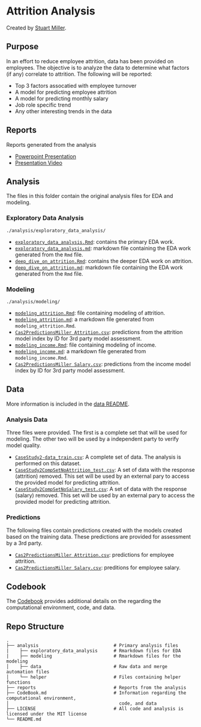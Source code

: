 # Attrition Analysis

Created by [Stuart Miller](https://github.com/sjmiller8182).

## Purpose

In an effort to reduce employee attrition, data has been provided on employees. The objective is to analyze the data to determine what factors (if any) correlate to attrition. The following will be reported:

 * Top 3 factors assocatied with employee turnover
 * A model for predicting employee attrition
 * A model for predicting monthly salary
 * Job role specific trend
 * Any other interesting trends in the data

## Reports

Reports generated from the analysis

* [Powerpoint Presentation](https://github.com/sjmiller8182/CaseStudy2DDS/blob/master/reports/AttritionAnalysis.pdf)  
* [Presentation Video](https://www.youtube.com/watch?v=QXD0BcmQ6LU)   

## Analysis 

The files in this folder contain the original analysis files for EDA and modeling.

### Exploratory Data Analysis

`./analysis/exploratory_data_analysis/`

* [`exploratory_data_analysis.Rmd`](https://github.com/sjmiller8182/AttritionAnalysis/blob/master/analysis/exploratory_data_analysis/exporatory_data_analysis.Rmd): contains the primary EDA work.
* [`exploratory_data_analysis.md`](https://github.com/sjmiller8182/AttritionAnalysis/blob/master/analysis/exploratory_data_analysis/exporatory_data_analysis.md): markdown file containing the EDA work generated from the `Rmd` file.
* [`deep_dive_on_attrition.Rmd`](https://github.com/sjmiller8182/AttritionAnalysis/blob/master/analysis/exploratory_data_analysis/deep_dive_on_attrition.Rmd): contains the deeper EDA work on attrition.
* [`deep_dive_on_attrition.md`](https://github.com/sjmiller8182/AttritionAnalysis/blob/master/analysis/exploratory_data_analysis/deep_dive_on_attrition.md): markdown file containing the EDA work generated from the `Rmd` file.

### Modeling

`./analysis/modeling/`

* [`modeling_attrition.Rmd`](https://github.com/sjmiller8182/AttritionAnalysis/blob/master/analysis/modeling/modeling_attrition.Rmd): file containing modeling of attrition.
* [`modeling_attrition.md`](https://github.com/sjmiller8182/AttritionAnalysis/blob/master/analysis/modeling/modeling_attrition.md): a markdown file generated from `modeling_attrition.Rmd`.
* [`Cas2PredictionsMiller Attrition.csv`](https://github.com/sjmiller8182/AttritionAnalysis/blob/master/Cas2PredictionsMiller%20Attrition.csv): predictions from the attrition model index by ID for 3rd party model assessment.
* [`modeling_income.Rmd`](https://github.com/sjmiller8182/AttritionAnalysis/blob/master/analysis/modeling/modeling_income.Rmd): file containing modeling of income.
* [`modeling_income.md`](https://github.com/sjmiller8182/AttritionAnalysis/blob/master/analysis/modeling/modeling_income.md): a markdown file generated from `modeling_income.Rmd`.
* [`Cas2PredictionsMiller Salary.csv`](https://github.com/sjmiller8182/AttritionAnalysis/blob/master/Cas2PredictionsMiller%20Salary.csv): predictions from the income model index by ID for 3rd party model assessment.

## Data

More information is included in the [data README](https://github.com/sjmiller8182/AttritionAnalysis/tree/master/analysis/data).

### Analysis Data

Three files were provided. The first is a complete set that will be used for modeling. The other two will be used by a independent party to verify model quality.

 * [`CaseStudy2-data_train.csv`](https://github.com/sjmiller8182/AttritionAnalysis/blob/master/analysis/data/CaseStudy2-data_train.csv): A complete set of data. The analysis is performed on this dataset.
 * [`CaseStudy2CompSetNoAttrition_test.csv`](https://github.com/sjmiller8182/AttritionAnalysis/blob/master/analysis/data/CaseStudy2CompSetNoAttrition_test.csv): A set of data with the response (attrition) removed. This set will be used by an external pary to access the provided model for predicting attrition.
 * [`CaseStudy2CompSetNoSalary_test.csv`](https://github.com/sjmiller8182/AttritionAnalysis/blob/master/analysis/data/CaseStudy2CompSetNoSalary_test.csv): A set of data with the response (salary) removed. This set will be used by an external pary to access the provided model for predicting attrition.

### Predictions

The following files contain predictions created with the models created based on the training data. These predictions are provided for assessment by a 3rd party.

* [`Cas2PredictionsMiller Attrition.csv`](https://github.com/sjmiller8182/CaseStudy2DDS/blob/master/Cas2PredictionsMiller%20Attrition.csv): predictions for employee attrition.
* [`Cas2PredictionsMiller Salary.csv`](https://github.com/sjmiller8182/CaseStudy2DDS/blob/master/Cas2PredictionsMiller%20Salary.csv): preditions for employee salary.

## Codebook

The [Codebook](https://github.com/sjmiller8182/AttritionAnalysis/blob/master/CodeBook.md) provides additional details on the regarding the computational environment, code, and data.

## Repo Structure
    .
    ├── analysis                            # Primary analysis files
    |    ├── exploratory_data_analysis      # Rmarkdown files for EDA
    |    ├── modeling                       # Rmarkdown files for the modeling
    │    ├── data                           # Raw data and merge automation files
    │    └── helper                         # Files containing helper functions
    ├── reports                             # Reports from the analysis
    ├── CodeBook.md                         # Information regarding the computational environment,
    │                                         code, and data
    ├── LICENSE                             # All code and analysis is licensed under the MIT license
    └── README.md
